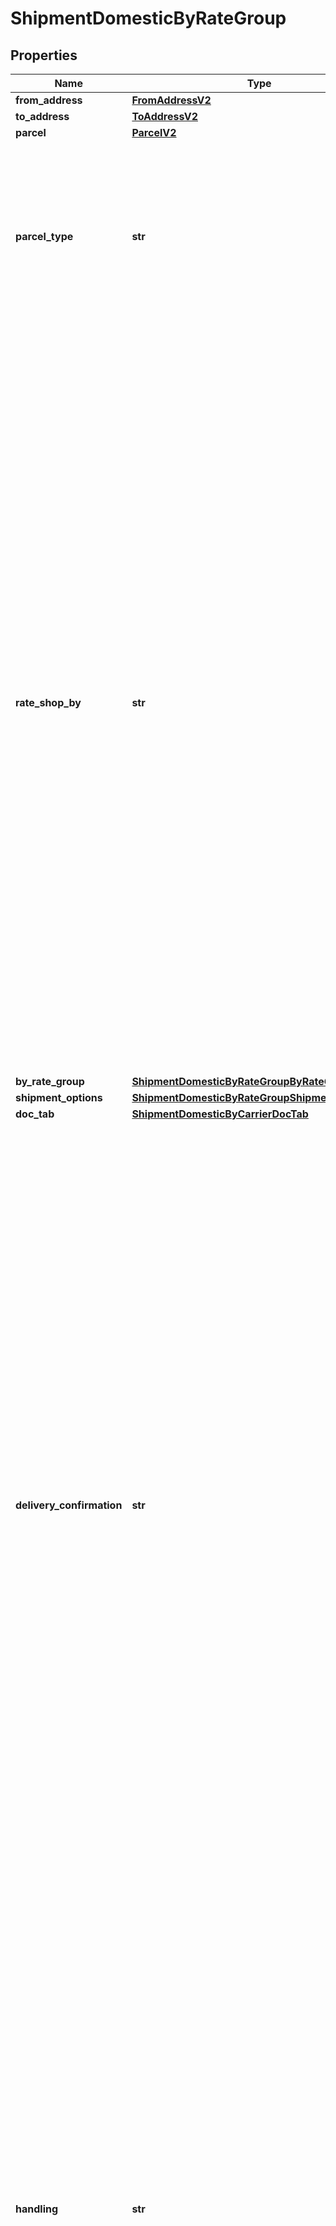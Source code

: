 # ShipmentDomesticByRateGroup


## Properties

Name | Type | Description | Notes
------------ | ------------- | ------------- | -------------
**from_address** | [**FromAddressV2**](FromAddressV2.md) |  | 
**to_address** | [**ToAddressV2**](ToAddressV2.md) |  | 
**parcel** | [**ParcelV2**](ParcelV2.md) |  | [optional] 
**parcel_type** | **str** | Parcel Type is required for creating a shipment while rating a parcel, which varies as per Carrier selection.&lt;br /&gt; ParcelType can have categories like Package, Envelopes, Paks, Boxes, Tube, etc. &lt;br /&gt; &#x60;Max length &#x3D; 30&#x60;  | [optional] 
**rate_shop_by** | **str** | RateShop, which is attached to an Enterprise or Location, is done through three approaches: by Carrier, by RateGroup, and by Ruleset. &lt;br /&gt;  Through Carrier, customers can choose the carriers as per requirement, based on which services, parcel types, and special services can be selected, and RateShop is done. &lt;br /&gt; Through RateGroup, customers can select the RateGroup, which has been divided into two categories: Cheapest (w.r.t. price) and Fastest (w.r.t. delivery hours). &lt;br /&gt; Through Ruleset, customers can define the Condition/rule for selecting carriers and their services, so they do not need to worry for Rate Shopping every time they create Shipment. For example, For a particular location, they can set one definite carrier, or apply RateGroup - Cheapest/Fastest. Similarly, for a particular amount like below $1000 Dollars, they can select a definite carrier service, based on RateGroup. | [optional] 
**by_rate_group** | [**ShipmentDomesticByRateGroupByRateGroup**](ShipmentDomesticByRateGroupByRateGroup.md) |  | [optional] 
**shipment_options** | [**ShipmentDomesticByRateGroupShipmentOptions**](ShipmentDomesticByRateGroupShipmentOptions.md) |  | [optional] 
**doc_tab** | [**ShipmentDomesticByCarrierDocTab**](ShipmentDomesticByCarrierDocTab.md) |  | [optional] 
**delivery_confirmation** | **str** | Indicates the supporting special service or document as an evidence of shipment delivery.  For the delivery confirmation, user can select any of the following special services, but they may vary as per the carrier selection. &lt;br /&gt;   - Signature Required/ Indirect Signature Required : SIG   - Signed Hard Copy: SIGHC   - Delivery confirmation: DEL_CON   - Proof of age required (18 years) Adult Signature Required: ADULT_SIG   - Proof of age required (19 years): ADULT_SIG_19   - No Signature Required: NO_SIG   - Direct Signature Required: DIRECT_SIG   - Chain of Signature: COS       Carrier specific options:   - UPS supports *SIG and ADULT_SIG*.    - FedEx supports *SIG, ADULT_SIG, NO_SIG, and DIRECT_SIG*.   - Purolator supports *ADULT_SIG, NO_SIG, and COS*.   - GoFor supports *SIG*.   - CPC supports *SIG, SIGHC, DEL_CON, ADULT_SIG, ADULT_SIG_19, and NO_SIG*.      | [optional] 
**handling** | **str** | Few shipments need a special handling, and the reason can be fragile items or highly secured shipments. There might be other case scenarios. In a simple term, this field defines shipment handling, which provides users a capability to select handling options. &lt;br /&gt; User can select any of the following handling options (special services), but they may vary as per the carrier selection.   - Hold For Pickup: HOLD   - Saturday Delivery: SAT_DELIVERY   - UPS Premium Care: PREM_CARE   - Direct Delivery Only: DIRECT   - Additional Handling: ADD_HDL       Carrier specific options:   - UPS supports all handling options mentioned above.    - FedEx supports *HOLD, SAT_DELIVERY, and ADD_HDL*.   - Purolator supports *HOLD, SAT_DELIVERY, and ADD_HDL*.     | [optional] 
**insurance** | **str** | Indicates the insurance coverage, which is selected by users while create shipment - rate shopping. User can select below-mentioned special service for insurance:    - Declared Value Surcharge: INS      Carrier specific options:   - UPS, FedEx, Purolator, and CPC support special service *INS*.     | [optional] 
**references** | [**ReferenceV2**](ReferenceV2.md) |  | [optional] 
**metadata** | [**List[ShipmentDomesticByRateGroupMetadataInner]**](ShipmentDomesticByRateGroupMetadataInner.md) | Additional metadata that needs to be stored for this shipment can be added here.&lt;br /&gt; For now, &#39;Cost Account Name&#39; is supported. | [optional] 
**label_size** | **str** | Defines the label size of the Shipment, that is, the Shipping Label is available in different Doc Size. &lt;br /&gt; &#x60;Max length &#x3D; 10&#x60; | 
**label_type** | **str** | Defines the type of the Shipment. &lt;br /&gt; &#x60;Max length &#x3D; 14&#x60;  | 
**label_format** | **str** | Defines the file/format in which the label is printed. &lt;br /&gt; &#x60;Max length &#x3D; 14&#x60; | 
**printer_alias_name** | **str** | Refers to a printer connected (directly or via network) to a computer. &#x60;Max length &#x3D; 60&#x60; | [optional] 
**date_of_shipment** | **date** | The date when shipment is created/shipped. The format of the Date is YYYY-MM-DD. | [optional] 
**delivery_option** | [**ShipmentDomesticByCarrierDeliveryOption**](ShipmentDomesticByCarrierDeliveryOption.md) |  | [optional] 

## Example

```python
from shipping.models.shipment_domestic_by_rate_group import ShipmentDomesticByRateGroup

# TODO update the JSON string below
json = "{}"
# create an instance of ShipmentDomesticByRateGroup from a JSON string
shipment_domestic_by_rate_group_instance = ShipmentDomesticByRateGroup.from_json(json)
# print the JSON string representation of the object
print(ShipmentDomesticByRateGroup.to_json())

# convert the object into a dict
shipment_domestic_by_rate_group_dict = shipment_domestic_by_rate_group_instance.to_dict()
# create an instance of ShipmentDomesticByRateGroup from a dict
shipment_domestic_by_rate_group_from_dict = ShipmentDomesticByRateGroup.from_dict(shipment_domestic_by_rate_group_dict)
```
[[Back to Model list]](../README.md#documentation-for-models) [[Back to API list]](../README.md#documentation-for-api-endpoints) [[Back to README]](../README.md)


